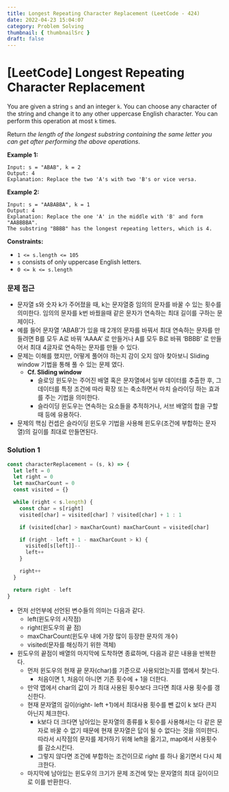 ```yaml
---
title: Longest Repeating Character Replacement (LeetCode - 424)
date: 2022-04-23 15:04:07
category: Problem Solving
thumbnail: { thumbnailSrc }
draft: false
---
```


# [LeetCode] **Longest Repeating Character Replacement**

You are given a string `s` and an integer `k`. You can choose any character of the string and change it to any other uppercase English character. You can perform this operation at most `k` times.

Return *the length of the longest substring containing the same letter you can get after performing the above operations*.

**Example 1:**

```
Input: s = "ABAB", k = 2
Output: 4
Explanation: Replace the two 'A's with two 'B's or vice versa.

```

**Example 2:**

```
Input: s = "AABABBA", k = 1
Output: 4
Explanation: Replace the one 'A' in the middle with 'B' and form "AABBBBA".
The substring "BBBB" has the longest repeating letters, which is 4.

```

**Constraints:**

- `1 <= s.length <= 105`
- `s` consists of only uppercase English letters.
- `0 <= k <= s.length`

### 문제 접근

- 문자열 s와 숫자 k가 주어졌을 때, k는 문자열중 임의의 문자를 바꿀 수 있는 횟수를 의미한다. 임의의 문자를 k번 바꿨을때 같은 문자가 연속하는 최대 길이를 구하는 문제이다.
- 예를 들어 문자열 ‘ABAB’가 있을 때 2개의 문자를 바꿔서 최대 연속하는 문자를 만들려면 B를 모두 A로 바꿔 ‘AAAA’ 로 만들거나 A를 모두 B로 바꿔 ‘BBBB’ 로 만들어서 최대 4글자로 연속하는 문자를 만들 수 있다.
- 문제는 이해를 했지만, 어떻게 풀어야 하는지 감이 오지 않아 찾아보니 Sliding window 기법을 통해 풀 수 있는 문제 였다.
  - **Cf. Sliding window**
    - 슬로잉 윈도우는 주어진 배열 혹은 문자열에서 일부 데이터를 추출한 후, 그 데이터를 특정 조건에 따라 확장 또는 축소하면서 마치 슬라이딩 하는 효과를 주는 기법을 의미한다.
    - 슬라이딩 윈도우는 연속하는 요소들을 추적하거나, 서브 배열의 합을 구할 때 등에 유용하다.
- 문제의 핵심 컨셉은 슬라이딩 윈도우 기법을 사용해 윈도우(조건에 부합하는 문자열)의 길이를 최대로 만들면된다.

### Solution 1

```jsx
const characterReplacement = (s, k) => {
  let left = 0
  let right = 0
  let maxCharCount = 0
  const visited = {}

  while (right < s.length) {
    const char = s[right]
    visited[char] = visited[char] ? visited[char] + 1 : 1

    if (visited[char] > maxCharCount) maxCharCount = visited[char]

    if (right - left + 1 - maxCharCount > k) {
      visited[s[left]]--
      left++
    }

    right++
  }

  return right - left
}
```

- 먼저 선언부에 선언된 변수들의 의미는 다음과 같다.
  - left(윈도우의 시작점)
  - right(윈도우의 끝 점)
  - maxCharCount(윈도우 내에 가장 많이 등장한 문자의 개수)
  - visited(문자를 해싱하기 위한 객체)
- 윈도우의 끝점이 배열의 마지막에 도착하면 종료하며, 다음과 같은 내용을 반복한다.
  - 먼저 윈도우의 현재 끝 문자(char)를 기준으로 사용되었는지를 맵에서 찾는다.
    - 처음이면 1, 처음이 아니면 기존 횟수에 + 1을 더한다.
  - 만약 맵에서 char의 값이 가 최대 사용된 횟수보다 크다면 최대 사용 횟수를 갱신한다.
  - 현재 문자열의 길이(right- left +1)에서 최대사용 횟수를 뺀 값이 k 보다 큰지 아닌지 체크한다.
    - k보다 더 크다면 남아있는 문자열의 종류를 k 횟수를 사용해서는 다 같은 문자로 바꿀 수 없기 때문에 현재 문자열은 답이 될 수 없다는 것을 의미한다. 따라서 시작점의 문자를 제거하기 위해 left을 옮기고, map에서 사용횟수를 감소시킨다.
    - 그렇지 않다면 조건에 부합하는 조건이므로 right 를 하나 옮기면서 다시 체크한다.
  - 마지막에 남아있는 윈도우의 크기가 문제 조건에 맞는 문자열의 최대 길이이므로 이를 반환한다.

